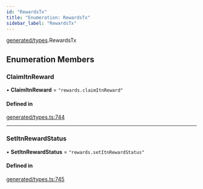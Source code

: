 ```yaml
---
id: "RewardsTx"
title: "Enumeration: RewardsTx"
sidebar_label: "RewardsTx"
---
```


[generated/types](../../../../modules/Generated/Types/Types.md).RewardsTx

## Enumeration Members

### ClaimItnReward

• **ClaimItnReward** = ``"rewards.claimItnReward"``

#### Defined in

[generated/types.ts:744](https://github.com/PolymeshAssociation/polymesh-sdk/blob/adcc38781/src/generated/types.ts#L744)

___

### SetItnRewardStatus

• **SetItnRewardStatus** = ``"rewards.setItnRewardStatus"``

#### Defined in

[generated/types.ts:745](https://github.com/PolymeshAssociation/polymesh-sdk/blob/adcc38781/src/generated/types.ts#L745)
